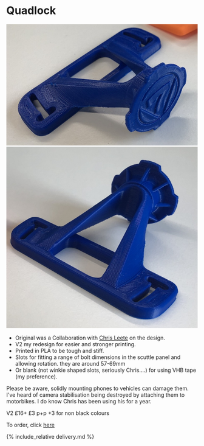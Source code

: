 # Quadlock

![Quadlock Mount](img/v2-front.jpeg)
![Quadlock Mount](img/v2-back.jpeg)

* Original was a Collaboration with [Chris Leete](https://www.instagram.com/chrisl3ete/) on the design.
* V2 my redesign for easier and stronger printing.
* Printed in PLA to be tough and stiff.
* Slots for fitting a range of bolt dimensions in the scuttle panel and allowing rotation. they are around 57-69mm 
* Or blank (not winkie shaped slots, seriously Chris....) for using VHB tape (my preference).

Please be aware, solidly mounting phones to vehicles can damage them. I've heard of camera stabilisation being destroyed by attaching them to motorbikes. I do know Chris has been using his for a year. 

V2 
£16+ £3 p+p +3 for non black colours

To order, click [here](https://forms.gle/DpTGsNrgPXGaVSZi8)

{% include_relative delivery.md %}